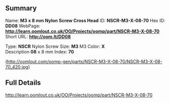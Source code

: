 

 ## Summary
Name: __M3 x 8 mm Nylon Screw Cross Head__
ID: __NSCR-M3-X-08-70__
Hex ID: __DD08__
WebPage: __http://learn.oomlout.co.uk/OO/Projects/oomp/part/NSCR-M3-X-08-70__
Short URL: __http://oom.lt/DD08__

Type: __NSCR__ Nylon Screw 
Size: __M3__ M3 
Color: __X__  
Description __08__ x 8 mm 
Index: __70__


(http://oomlout.com/oomp-gen/parts/NSCR-M3-X-08-70/NSCR-M3-X-08-70_420.jpg)


 ## Full Details
 http://learn.oomlout.co.uk/OO/Projects/oomp/part/NSCR-M3-X-08-70














